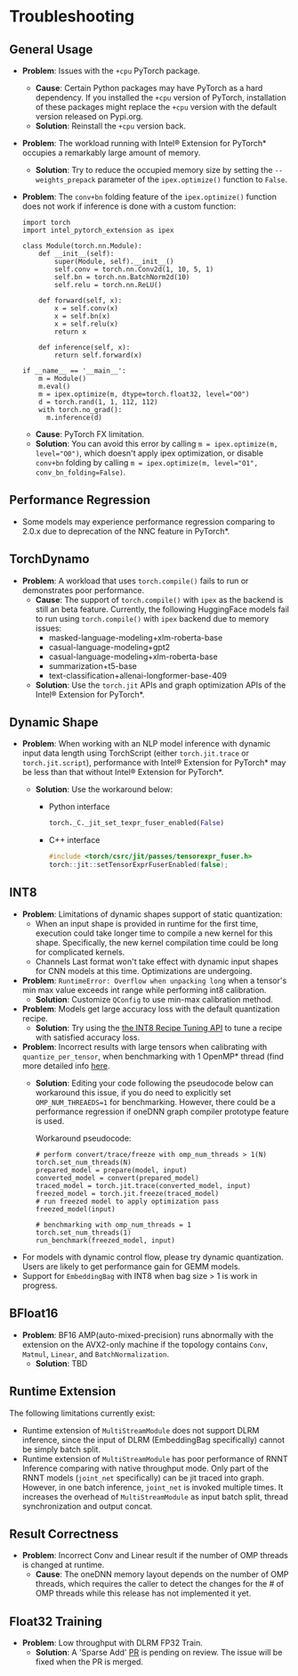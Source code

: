 Troubleshooting
===============

## General Usage

- **Problem**: Issues with the `+cpu` PyTorch package.
  - **Cause**: Certain Python packages may have PyTorch as a hard dependency. If you installed the `+cpu` version of PyTorch, installation of these packages might replace the `+cpu` version with the default version released on Pypi.org.
  - **Solution**: Reinstall the `+cpu` version back.
- **Problem**: The workload running with Intel® Extension for PyTorch\* occupies a remarkably large amount of memory.
  - **Solution**: Try to reduce the occupied memory size by setting the `--weights_prepack` parameter of the `ipex.optimize()` function to `False`.
- **Problem**: The `conv+bn` folding feature of the `ipex.optimize()` function does not work if inference is done with a custom function:
   
  ```
  import torch
  import intel_pytorch_extension as ipex

  class Module(torch.nn.Module):
      def __init__(self):
          super(Module, self).__init__()
          self.conv = torch.nn.Conv2d(1, 10, 5, 1)
          self.bn = torch.nn.BatchNorm2d(10)
          self.relu = torch.nn.ReLU()

      def forward(self, x):
          x = self.conv(x)
          x = self.bn(x)
          x = self.relu(x)
          return x

      def inference(self, x):
          return self.forward(x)

  if __name__ == '__main__':
      m = Module()
      m.eval()
      m = ipex.optimize(m, dtype=torch.float32, level="O0")
      d = torch.rand(1, 1, 112, 112)
      with torch.no_grad():
        m.inference(d)
  ```

  - **Cause**: PyTorch FX limitation.
  - **Solution**: You can avoid this error by calling `m = ipex.optimize(m, level="O0")`, which doesn't apply ipex optimization, or disable `conv+bn` folding by calling `m = ipex.optimize(m, level="O1", conv_bn_folding=False)`.

## Performance Regression

- Some models may experience performance regression comparing to 2.0.x due to deprecation of the NNC feature in PyTorch\*.

## TorchDynamo

- **Problem**: A workload that uses `torch.compile()` fails to run or demonstrates poor performance. 
  - **Cause**: The support of `torch.compile()` with `ipex` as the backend is still an beta feature. Currently, the following HuggingFace models fail to run using `torch.compile()` with `ipex` backend due to memory issues:
    - masked-language-modeling+xlm-roberta-base
    - casual-language-modeling+gpt2
    - casual-language-modeling+xlm-roberta-base
    - summarization+t5-base
    - text-classification+allenai-longformer-base-409
  - **Solution**: Use the `torch.jit` APIs and graph optimization APIs of the Intel® Extension for PyTorch\*.

## Dynamic Shape 

- **Problem**: When working with an NLP model inference with dynamic input data length using TorchScript (either `torch.jit.trace` or `torch.jit.script`), performance with Intel® Extension for PyTorch\* may be less than that without Intel® 
  Extension for PyTorch\*.
  - **Solution**: Use the workaround below: 

    - Python interface
      ```python
      torch._C._jit_set_texpr_fuser_enabled(False)
      ```
    - C++ interface
      ```c++
      #include <torch/csrc/jit/passes/tensorexpr_fuser.h>
      torch::jit::setTensorExprFuserEnabled(false);
      ```

## INT8

- **Problem**: Limitations of dynamic shapes support of static quantization:
  - When an input shape is provided in runtime for the first time, execution could take longer time to compile a new kernel for this shape. Specifically, the new kernel compilation time could be long for complicated kernels.
  - Channels Last format won't take effect with dynamic input shapes for CNN models at this time. Optimizations are undergoing.
- **Problem**: `RuntimeError: Overflow when unpacking long` when a tensor's min max value exceeds int range while performing int8 calibration.
  - **Solution**: Customize `QConfig` to use min-max calibration method.
- **Problem**: Models get large accuracy loss with the default quantization recipe.
  - **Solution**: Try using the [the INT8 Recipe Tuning API](./features/int8_recipe_tuning_api.md) to tune a recipe with satisfied accuracy loss.
- **Problem**: Incorrect results with large tensors when calibrating with `quantize_per_tensor`, when benchmarking with 1 OpenMP\* thread (find more detailed info [here](https://github.com/pytorch/pytorch/issues/80501).
  - **Solution**: Editing your code following the pseudocode below can workaround this issue, if you do need to explicitly set `OMP_NUM_THREAEDS=1` for benchmarking. However, there could be a performance regression if oneDNN graph compiler prototype feature is used.

    Workaround pseudocode:
    ```
    # perform convert/trace/freeze with omp_num_threads > 1(N)
    torch.set_num_threads(N)
    prepared_model = prepare(model, input)
    converted_model = convert(prepared_model)
    traced_model = torch.jit.trace(converted_model, input)
    freezed_model = torch.jit.freeze(traced_model)
    # run freezed model to apply optimization pass
    freezed_model(input)
  
    # benchmarking with omp_num_threads = 1
    torch.set_num_threads(1)
    run_benchmark(freezed_model, input)
    ```
- For models with dynamic control flow, please try dynamic quantization. Users are likely to get performance gain for GEMM models.
- Support for `EmbeddingBag` with INT8 when bag size > 1 is work in progress.

## BFloat16

- **Problem**: BF16 AMP(auto-mixed-precision) runs abnormally with the extension on the AVX2-only machine if the topology contains `Conv`, `Matmul`, `Linear`, and `BatchNormalization`.
  - **Solution**: TBD

## Runtime Extension

The following limitations currently exist:

- Runtime extension of `MultiStreamModule` does not support DLRM inference, since the input of DLRM (EmbeddingBag specifically) cannot be simply batch split.
- Runtime extension of `MultiStreamModule` has poor performance of RNNT Inference comparing with native throughput mode. Only part of the RNNT models (`joint_net` specifically) can be jit traced into graph. However, in one batch inference, `joint_net` is invoked multiple times. It increases the overhead of `MultiStreamModule` as input batch split, thread synchronization and output concat.

## Result Correctness

- **Problem**: Incorrect Conv and Linear result if the number of OMP threads is changed at runtime.
  - **Cause**: The oneDNN memory layout depends on the number of OMP threads, which requires the caller to detect the changes for the # of OMP threads while this release has not implemented it yet.

## Float32 Training

- **Problem**: Low throughput with DLRM FP32 Train.
  - **Solution**: A 'Sparse Add' [PR](https://github.com/pytorch/pytorch/pull/23057) is pending on review. The issue will be fixed when the PR is merged.
